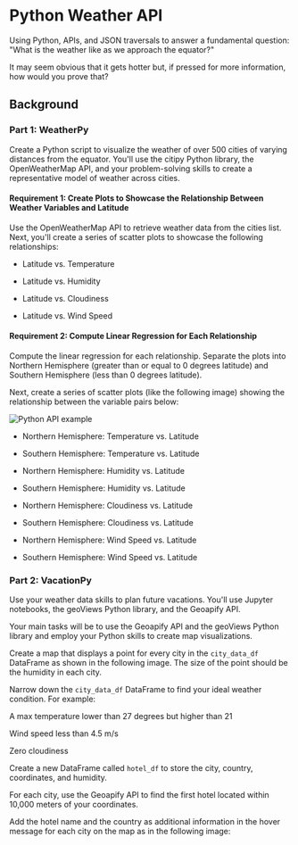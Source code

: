 # Python Weather API
Using Python, APIs, and JSON traversals to answer a fundamental question: "What is the weather like as we approach the equator?"

It may seem obvious that it gets hotter but, if pressed for more information, how would you prove that?

## Background
### Part 1: WeatherPy
Create a Python script to visualize the weather of over 500 cities of varying distances from the equator. You'll use the citipy Python library, the OpenWeatherMap API, and your problem-solving skills to create a representative model of weather across cities.

#### Requirement 1: Create Plots to Showcase the Relationship Between Weather Variables and Latitude
Use the OpenWeatherMap API to retrieve weather data from the cities list. Next, you'll create a series of scatter plots to showcase the following relationships:

- Latitude vs. Temperature

- Latitude vs. Humidity

- Latitude vs. Cloudiness

- Latitude vs. Wind Speed

#### Requirement 2: Compute Linear Regression for Each Relationship
Compute the linear regression for each relationship. Separate the plots into Northern Hemisphere (greater than or equal to 0 degrees latitude) and Southern Hemisphere (less than 0 degrees latitude).

Next, create a series of scatter plots (like the following image) showing the relationship between the variable pairs below:

![Python API example](https://user-images.githubusercontent.com/111451303/231047229-b22e5371-82f3-4a2a-bce2-999c82ce0475.png)

- Northern Hemisphere: Temperature vs. Latitude

- Southern Hemisphere: Temperature vs. Latitude

- Northern Hemisphere: Humidity vs. Latitude

- Southern Hemisphere: Humidity vs. Latitude

- Northern Hemisphere: Cloudiness vs. Latitude

- Southern Hemisphere: Cloudiness vs. Latitude

- Northern Hemisphere: Wind Speed vs. Latitude

- Southern Hemisphere: Wind Speed vs. Latitude

### Part 2: VacationPy
Use your weather data skills to plan future vacations. You'll use Jupyter notebooks, the geoViews Python library, and the Geoapify API.

Your main tasks will be to use the Geoapify API and the geoViews Python library and employ your Python skills to create map visualizations.

Create a map that displays a point for every city in the ```city_data_df``` DataFrame as shown in the following image. The size of the point should be the humidity in each city.

Narrow down the ```city_data_df``` DataFrame to find your ideal weather condition. For example:

A max temperature lower than 27 degrees but higher than 21

Wind speed less than 4.5 m/s

Zero cloudiness

Create a new DataFrame called ```hotel_df``` to store the city, country, coordinates, and humidity.

For each city, use the Geoapify API to find the first hotel located within 10,000 meters of your coordinates.

Add the hotel name and the country as additional information in the hover message for each city on the map as in the following image:
